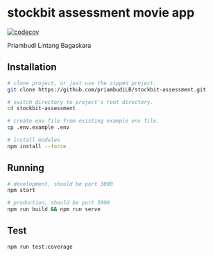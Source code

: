# stockbit assessment movie app 
[![codecov](https://codecov.io/gh/priambudiLB/stockbit-assessment/branch/main/graph/badge.svg?token=Bus4EalBr8)](https://codecov.io/gh/priambudiLB/stockbit-assessment)

Priambudi Lintang Bagaskara
## Installation

```sh
# clone project, or just use the zipped project.
git clone https://github.com/priambudiLB/stockbit-assessment.git

# switch directory to project's root directory.
cd stockbit-assessment

# create env file from existing example env file.
cp .env.example .env

# install modules
npm install --force
```

## Running
```sh
# development, should be port 3000
npm start

# production, should be port 5000
npm run build && npm run serve
```

## Test
```sh
npm run test:coverage
```
